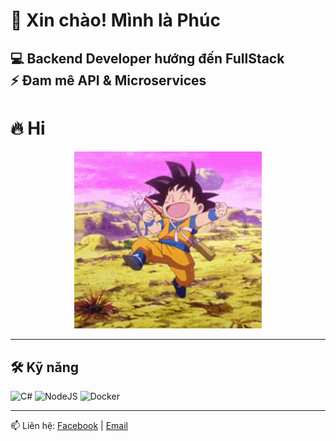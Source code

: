 # 👋 Xin chào! Mình là Phúc

💻 Backend Developer hướng đến FullStack  
⚡ Đam mê API & Microservices  
---

# 🔥 Hi
<div align="center">
  <img src="https://raw.githubusercontent.com/Minhphuc2603/Minhphuc2603/main/goku-goku-happy.gif" width="300"/>
</div>

---

## 🛠 Kỹ năng
![C#](https://img.shields.io/badge/-C%23-239120?style=flat&logo=c-sharp&logoColor=white)
![NodeJS](https://img.shields.io/badge/-NodeJS-43853D?style=flat&logo=node.js&logoColor=white)
![Docker](https://img.shields.io/badge/-Docker-2496ED?style=flat&logo=docker&logoColor=white)

---

📫 Liên hệ: [Facebook](https://www.facebook.com/minhphuc2603) | [Email](mailto:trinhphuc980@gmail.com) 
